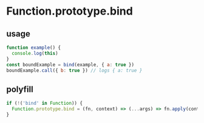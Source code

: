 # Function.prototype.bind

## usage

```js
function example() {
  console.log(this)
}
const boundExample = bind(example, { a: true })
boundExample.call({ b: true }) // logs { a: true }
```

## polyfill

```js
if (!('bind' in Function)) {
  Function.prototype.bind = (fn, context) => (...args) => fn.apply(context, args)
}
```

<Comments />

